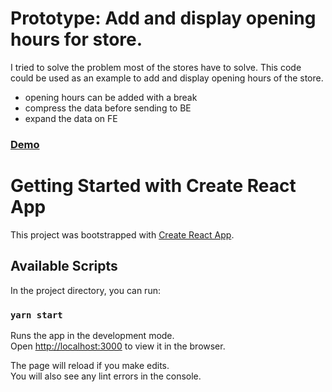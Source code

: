 # Prototype: Add and display opening hours for store.

I tried to solve the problem most of the stores have to solve.
This code could be used as an example to add and display opening hours of the store.

- opening hours can be added with a break
- compress the data before sending to BE
- expand the data on FE

### [Demo](https://example-opening-hours.vercel.app/)

# Getting Started with Create React App

This project was bootstrapped with [Create React App](https://github.com/facebook/create-react-app).

## Available Scripts

In the project directory, you can run:

### `yarn start`

Runs the app in the development mode.\
Open [http://localhost:3000](http://localhost:3000) to view it in the browser.

The page will reload if you make edits.\
You will also see any lint errors in the console.
